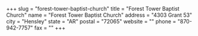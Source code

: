 +++
slug = "forest-tower-baptist-church"
title = "Forest Tower Baptist Church"
name = "Forest Tower Baptist Church"
address = "4303 Grant 53"
city = "Hensley"
state = "AR"
postal = "72065"
website = ""
phone = "870-942-7757"
fax = ""
+++
